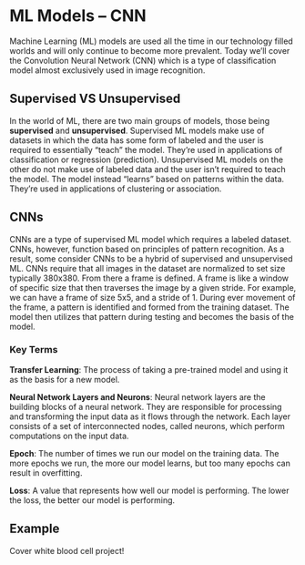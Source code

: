 # ML Models – CNN
Machine Learning (ML) models are used all the time in our technology filled worlds and will only
continue to become more prevalent. Today we’ll cover the Convolution Neural Network (CNN) which is
a type of classification model almost exclusively used in image recognition.


## Supervised VS Unsupervised
In the world of ML, there are two main groups of models, those being **supervised** and
**unsupervised**. Supervised ML models make use of datasets in which the data has some form of
labeled and the user is required to essentially “teach” the model. They’re used in applications of
classification or regression (prediction). Unsupervised ML models on the other do not make use of
labeled data and the user isn’t required to teach the model. The model instead “learns” based on
patterns within the data. They’re used in applications of clustering or association.


## CNNs
CNNs are a type of supervised ML model which requires a labeled dataset. CNNs, however, function
based on principles of pattern recognition. As a result, some consider CNNs to be a hybrid of supervised
and unsupervised ML. CNNs require that all images in the dataset are normalized to set size typically
380x380. From there a frame is defined. A frame is like a window of specific size that then traverses the
image by a given stride. For example, we can have a frame of size 5x5, and a stride of 1. During ever
movement of the frame, a pattern is identified and formed from the training dataset. The model then
utilizes that pattern during testing and becomes the basis of the model.


### Key Terms
**Transfer Learning**: The process of taking a pre-trained model and using it as the basis for a new model.

**Neural Network Layers and Neurons**: Neural network layers are the building blocks of a neural network. They are responsible for processing and transforming the input data as it flows through the network. Each layer consists of a set of interconnected nodes, called neurons, which perform computations on the input data.

**Epoch**: The number of times we run our model on the training data. The more epochs we run, the more our model learns, but too many epochs can result in overfitting.

**Loss**: A value that represents how well our model is performing. The lower the loss, the better our model is performing. 


## Example
Cover white blood cell project!